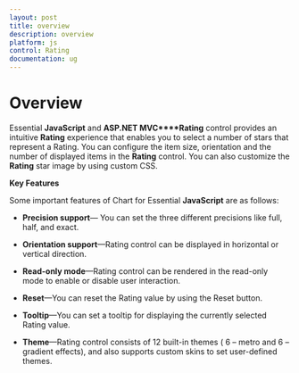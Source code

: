 ```yaml
---
layout: post
title: overview
description: overview
platform: js
control: Rating
documentation: ug
---
```


# Overview

Essential **JavaScript** and **ASP.NET MVC****Rating** control provides an intuitive **Rating** experience that enables you to select a number of stars that represent a Rating. You can configure the item size, orientation and the number of displayed items in the **Rating** control. You can also customize the **Rating** star image by using custom CSS.

**Key Features**

Some important features of Chart for Essential **JavaScript** are as follows:

* **Precision support**— You can set the three different precisions like full, half, and exact.

* **Orientation support**—Rating control can be displayed in horizontal or vertical direction.

* **Read-only mode**—Rating control can be rendered in the read-only mode to enable or disable user interaction.

* **Reset**—You can reset the Rating value by using the Reset button.

* **Tooltip**—You can set a tooltip for displaying the currently selected Rating value.

* **Theme**—Rating control consists of 12 built-in themes ( 6 – metro and 6 – gradient effects), and also supports custom skins to set user-defined themes.

